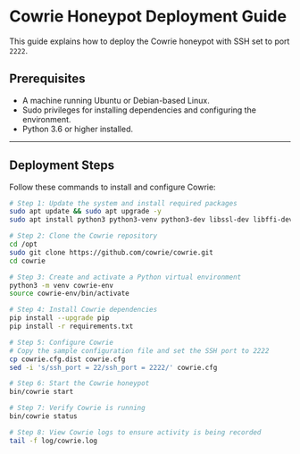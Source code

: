 # Cowrie Honeypot Deployment Guide

This guide explains how to deploy the Cowrie honeypot with SSH set to port `2222`.

## Prerequisites
- A machine running Ubuntu or Debian-based Linux.
- Sudo privileges for installing dependencies and configuring the environment.
- Python 3.6 or higher installed.

---

## Deployment Steps

Follow these commands to install and configure Cowrie:

```bash
# Step 1: Update the system and install required packages
sudo apt update && sudo apt upgrade -y
sudo apt install python3 python3-venv python3-dev libssl-dev libffi-dev build-essential git -y

# Step 2: Clone the Cowrie repository
cd /opt
sudo git clone https://github.com/cowrie/cowrie.git
cd cowrie

# Step 3: Create and activate a Python virtual environment
python3 -m venv cowrie-env
source cowrie-env/bin/activate

# Step 4: Install Cowrie dependencies
pip install --upgrade pip
pip install -r requirements.txt

# Step 5: Configure Cowrie
# Copy the sample configuration file and set the SSH port to 2222
cp cowrie.cfg.dist cowrie.cfg
sed -i 's/ssh_port = 22/ssh_port = 2222/' cowrie.cfg

# Step 6: Start the Cowrie honeypot
bin/cowrie start

# Step 7: Verify Cowrie is running
bin/cowrie status

# Step 8: View Cowrie logs to ensure activity is being recorded
tail -f log/cowrie.log
